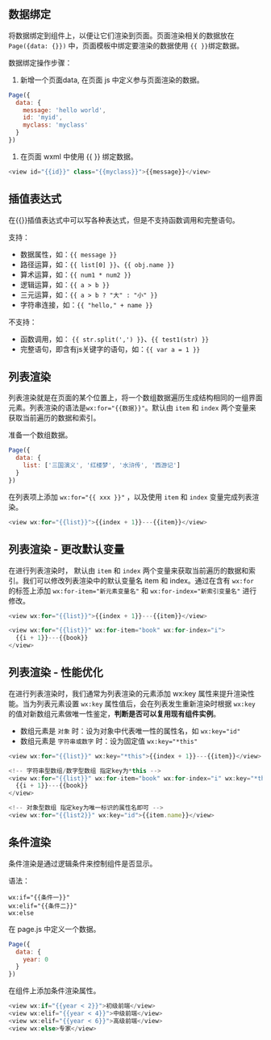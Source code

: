 ## 数据绑定

将数据绑定到组件上，以便让它们渲染到页面。页面渲染相关的数据放在`Page({data: {}})` 中，页面模板中绑定要渲染的数据使用 `{{ }}`绑定数据。

数据绑定操作步骤：

1. 新增一个页面data, 在页面 js 中定义参与页面渲染的数据。

```js
Page({
  data: {
    message: 'hello world',
    id: 'myid',
    myclass: 'myclass'
  }
})

```

1. 在页面 wxml 中使用 {{ }} 绑定数据。

```js
<view id="{{id}}" class="{{myclass}}">{{message}}</view>

```

## 插值表达式

在{{}}插值表达式中可以写各种表达式，但是不支持函数调用和完整语句。

支持：

- 数据属性，如：`{{ message }}`
- 路径运算，如：`{{ list[0] }}`、`{{ obj.name }}`
- 算术运算，如：`{{ num1 * num2 }}`
- 逻辑运算，如：`{{ a > b }}`
- 三元运算，如：`{{ a > b ? "大" : "小" }}`
- 字符串连接，如：`{{ "hello," + name }}`

不支持：

- 函数调用，如： `{{ str.split(',') }}`、`{{ test1(str) }}`
- 完整语句，即含有js关键字的语句，如：`{{ var a = 1 }}`

## 列表渲染

列表渲染就是在页面的某个位置上，将一个数组数据遍历生成结构相同的一组界面元素。列表渲染的语法是`wx:for="{{数据}}"`。默认由 `item` 和 `index` 两个变量来获取当前遍历的数据和索引。

准备一个数组数据。

```js
Page({
  data: {
    list: ['三国演义', '红楼梦', '水浒传', '西游记']
  }
})

```

在列表项上添加 `wx:for="{{ xxx }}"` ，以及使用 `item` 和 `index` 变量完成列表渲染。

```js
<view wx:for="{{list}}">{{index + 1}}---{{item}}</view>

```

## 列表渲染 - 更改默认变量

在进行列表渲染时， 默认由 `item` 和 `index` 两个变量来获取当前遍历的数据和索引。我们可以修改列表渲染中的默认变量名 item 和 index。通过在含有 `wx:for` 的标签上添加 `wx:for-item="新元素变量名"` 和 `wx:for-index="新索引变量名"` 进行修改。

```js
<view wx:for="{{list}}">{{index + 1}}---{{item}}</view>

<view wx:for="{{list}}" wx:for-item="book" wx:for-index="i">
  {{i + 1}}---{{book}}
</view>

```

## 列表渲染 - 性能优化

在进行列表渲染时，我们通常为列表渲染的元素添加 wx:key 属性来提升渲染性能。当为列表元素设置 `wx:key` 属性值后，会在列表发生重新渲染时根据 `wx:key` 的值对新数组元素做唯一性鉴定，**判断是否可以复用现有组件实例**。

- 数组元素是 `对象` 时：设为对象中代表唯一性的属性名，如 `wx:key="id"`
- 数组元素是 `字符串或数字` 时：设为固定值 `wx:key="*this"`

```js
<view wx:for="{{list}}" wx:key="*this">{{index + 1}}---{{item}}</view>

<!-- 字符串型数组/数字型数组 指定key为*this -->
<view wx:for="{{list}}" wx:for-item="book" wx:for-index="i" wx:key="*this">
  {{i + 1}}---{{book}}
</view>

<!-- 对象型数组 指定key为唯一标识的属性名即可 -->
<view wx:for="{{list2}}" wx:key="id">{{item.name}}</view>

```

## 条件渲染

条件渲染是通过逻辑条件来控制组件是否显示。

语法：

```
wx:if="{{条件一}}"
wx:elif="{{条件二}}"
wx:else
```

在 page.js 中定义一个数据。

```js
Page({
  data: {
  	year: 0
  }
})

```

在组件上添加条件渲染属性。

```js
<view wx:if="{{year < 2}}">初级前端</view>
<view wx:elif="{{year < 4}}">中级前端</view>
<view wx:elif="{{year < 6}}">高级前端</view>
<view wx:else>专家</view>
```